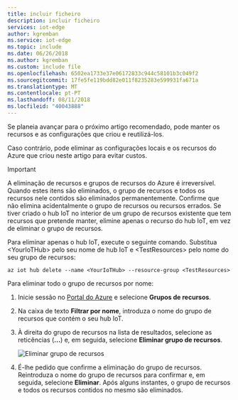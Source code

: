 ```yaml
---
title: incluir ficheiro
description: incluir ficheiro
services: iot-edge
author: kgremban
ms.service: iot-edge
ms.topic: include
ms.date: 06/26/2018
ms.author: kgremban
ms.custom: include file
ms.openlocfilehash: 6502ea1733e37e06172833c944c58101b3c049f2
ms.sourcegitcommit: 17fe5fe119bdd82e011f8235283e599931fa671a
ms.translationtype: MT
ms.contentlocale: pt-PT
ms.lasthandoff: 08/11/2018
ms.locfileid: "40043888"
---
```

Se planeia avançar para o próximo artigo recomendado, pode manter os recursos e as configurações que criou e reutilizá-los.

Caso contrário, pode eliminar as configurações locais e os recursos do Azure que criou neste artigo para evitar custos. 

> [!IMPORTANT]
> A eliminação de recursos e grupos de recursos do Azure é irreversível. Quando estes itens são eliminados, o grupo de recursos e todos os recursos nele contidos são eliminados permanentemente. Confirme que não elimina acidentalmente o grupo de recursos ou recursos errados. Se tiver criado o hub IoT no interior de um grupo de recursos existente que tem recursos que pretende manter, elimine apenas o recurso do hub IoT, em vez de eliminar o grupo de recursos.
>

Para eliminar apenas o hub IoT, execute o seguinte comando. Substitua \<YourIoTHub> pelo seu nome de hub IoT e \<TestResources> pelo nome do seu grupo de recursos:

```azurecli-interactive
az iot hub delete --name <YourIoTHub> --resource-group <TestResources>
```


Para eliminar todo o grupo de recursos por nome:

1. Inicie sessão no [Portal do Azure](https://portal.azure.com) e selecione **Grupos de recursos**.

2. Na caixa de texto **Filtrar por nome**, introduza o nome do grupo de recursos que contém o seu hub IoT. 

3. À direita do grupo de recursos na lista de resultados, selecione as reticências (**...**) e, em seguida, selecione **Eliminar grupo de recursos**.

    ![Eliminar grupo de recursos](./media/iot-edge-quickstarts-clean-up-resources/iot-edge-delete-resource-group.png)

4. É-lhe pedido que confirme a eliminação do grupo de recursos. Reintroduza o nome do grupo de recursos para confirmar e, em seguida, selecione **Eliminar**. Após alguns instantes, o grupo de recursos e todos os recursos contidos no mesmo são eliminados.






